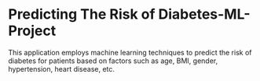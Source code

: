 # Predicting The Risk of Diabetes-ML-Project
This application employs machine learning techniques to predict the risk of diabetes for patients based on factors such as age, BMI, gender, hypertension, heart disease, etc.
